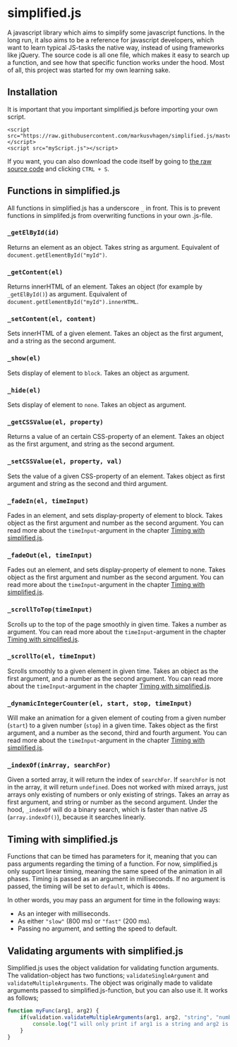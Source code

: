 # simplified.js
A javascript library which aims to simplify some javascript functions. In the long run, it also aims to be a reference for javascript developers, which want to learn typical JS-tasks the native way, instead of using frameworks like jQuery. The source code is all one file, which makes it easy to search up a function, and see how that specific function works under the hood. Most of all, this project was started for my own learning sake.

## Installation
It is important that you important simplified.js before importing your own script.
```
<script src="https://raw.githubusercontent.com/markusvhagen/simplified.js/master/src/simplified.js"></script>
<script src="myScript.js"></script>
```
If you want, you can also download the code itself by going to [the raw source code](https://raw.githubusercontent.com/markusvhagen/simplified.js/master/src/simplified.js) and clicking `CTRL + S`.

## Functions in simplified.js
All functions in simplified.js has a underscore `_` in front. This is to prevent functions in simplifed.js from overwriting functions in your own .js-file.

### `_getElById(id)`
Returns an element as an object. Takes string as argument. Equivalent of `document.getElementById("myId")`.

### `_getContent(el)`
Returns innerHTML of an element. Takes an object (for example by `_getElById()`) as argument. Equivalent of `document.getElementById("myId").innerHTML`.

### `_setContent(el, content)`
Sets innerHTML of a given element. Takes an object as the first argument, and a string as the second argument.

### `_show(el)`
Sets display of element to `block`. Takes an object as argument.

### `_hide(el)`
Sets display of element to `none`. Takes an object as argument.

### `_getCSSValue(el, property)`
Returns a value of an certain CSS-property of an element. Takes an object as the first argument, and string as the second argument.

### `_setCSSValue(el, property, val)`
Sets the value of a given CSS-property of an element. Takes object as first argument and string as the second and third argument.

### `_fadeIn(el, timeInput)`
Fades in an element, and sets display-property of element to block. Takes object as the first argument and number as the second argument. You can read more about the `timeInput`-argument in the chapter [Timing with simplified.js](#timing-with-simplified.js).

### `_fadeOut(el, timeInput)`
Fades out an element, and sets display-property of element to none. Takes object as the first argument and number as the second argument. You can read more about the `timeInput`-argument in the chapter [Timing with simplified.js](#timing-with-simplified.js).

### `_scrollToTop(timeInput)`
Scrolls up to the top of the page smoothly in given time. Takes a number as argument. You can read more about the `timeInput`-argument in the chapter [Timing with simplified.js](#timing-with-simplified.js).

### `_scrollTo(el, timeInput)`
Scrolls smoothly to a given element in given time. Takes an object as the first argument, and a number as the second argument. You can read more about the `timeInput`-argument in the chapter [Timing with simplified.js](#timing-with-simplified.js).

### `_dynamicIntegerCounter(el, start, stop, timeInput)`
Will make an animation for a given element of couting from a given number (`start`) to a given number (`stop`) in a given time. Takes object as the first argument, and a number as the second, third and fourth argument. You can read more about the `timeInput`-argument in the chapter [Timing with simplified.js](#timing-with-simplified.js).

### `_indexOf(inArray, searchFor)`
Given a sorted array, it will return the index of `searchFor`. If `searchFor` is not in the array, it will return `undefined`. Does not worked with mixed arrays, just arrays only existing of numbers or only existing of strings. Takes an array as first argument, and string or number as the second argument. Under the hood, `_indexOf` will do a binary search, which is faster than native JS (`array.indexOf()`), because it searches linearly.

## Timing with simplified.js
Functions that can be timed has parameters for it, meaning that you can pass arguments regarding the timing of a function. For now, simplified.js only support linear timing, meaning the same speed of the animation in all phases. Timing is passed as an argument in milliseconds. If no argument is passed, the timing will be set to `default`, which is `400ms`.

In other words, you may pass an argument for time in the following ways:
* As an integer with milliseconds.
* As either `"slow"` (800 ms) or  `"fast"` (200 ms).  
* Passing no argument, and setting the speed to default.

## Validating arguments with simplified.js
Simplified.js uses the object validation for validating function arguments. The validation-object has two functions; `validateSingleArgument` and `validateMultipleArguments`. The object was originally made to validate arguments passed to simplified.js-function, but you can also use it. It works as follows;

```javascript
function myFunc(arg1, arg2) {
    if(validation.validateMultipleArguments(arg1, arg2, "string", "number")) {
        console.log("I will only print if arg1 is a string and arg2 is a number");
    }
}
```
